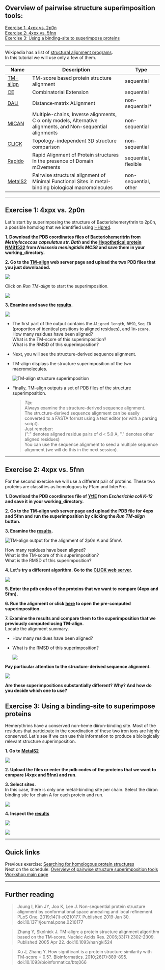 ## Overview of pairwise structure superimposition tools:

[Exercise 1: 4xpx vs. 2p0n](https://github.com/Claualvarez/ECCB2020/blob/master/Superimposition.md#exercise-1-4xpx-vs-2p0n) \
[Exercise 2: 4xpx vs. 5fnn](https://github.com/Claualvarez/ECCB2020/blob/master/Superimposition.md#exercise-2-4xpx-vs-5fnn) \
[Exercise 3: Using a binding-site to superimpose proteins](https://github.com/Claualvarez/ECCB2020/blob/master/Superimposition.md#exercise-3-using-a-binding-site-to-superimpose-proteins)
_____

Wikipedia has a list of [structural alignment programs](https://en.wikipedia.org/wiki/Structural_alignment_software). \
In this tutorial we will use only a few of them.

| Name          | Description   | Type  |
| ------------- |---------------| ------|
| [TM-align](https://zhanglab.ccmb.med.umich.edu/TM-align/) | TM-score based protein structure alignment | sequential |
| [CE](http://www.rcsb.org/pdb/workbench/workbench.do)      | Combinatorial Extension | sequential |
| [DALI](http://ekhidna2.biocenter.helsinki.fi/dali/) | Distance‐matrix ALIgnment | non-sequential* |
| [MICAN](http://www.tbp.cse.nagoya-u.ac.jp/MICAN/index.html)   | Multiple-chains, Inverse alignments, C α only models, Alternative alignments, and Non-sequential alignments | non-sequential |
| [CLICK](http://cospi.iiserpune.ac.in/click/) | Topology-independent 3D structure comparison | non-sequential |
| [Rapido](http://rapido.embl-hamburg.de/) | Rapid Alignment of Protein structures In the presence of Domain mOvements | sequential, flexible |
| [MetalS2](http://metalweb.cerm.unifi.it/tools/metals2/)| Pairwise structural alignment of Minimal Functional Sites in metal-binding biological macromolecules | non-sequential, other |


_______
## Exercise 1: 4xpx vs. 2p0n
Let's start by superimposing the structure of Bacteriohemerythrin to 2p0n, a possible homolog that we identified using [HHpred](https://github.com/Claualvarez/ECCB2020/blob/master/Searching.md).

**1. Download the PDB coordinates files of [Bacteriohemeritrin](https://www.ebi.ac.uk/pdbe/entry/pdb/4xpx/) from _Methylococcus capsulatus str. Bath_ and the [Hypothetical protein NMB1532](https://www.ebi.ac.uk/pdbe/entry/pdb/2p0n) from _Neisseria meningitidis MC58_ and save them in your working_directory.** 

**2. Go to the [TM-align](https://zhanglab.ccmb.med.umich.edu/TM-align/) web server page and upload the two PDB files that you just downloaded.**

  ![](https://github.com/Claualvarez/ECCB2020/blob/master/Figures/TM-align.png)
  
  Click on *Run TM-align* to start the superimposition.
  
  ![](https://github.com/Claualvarez/ECCB2020/blob/master/Figures/TM-align_run.png)
  
**3. Examine and save the [results](https://zhanglab.ccmb.med.umich.edu/TM-align/tmp/103021.html).** 
  
  ![](https://github.com/Claualvarez/ECCB2020/blob/master/Figures/TMalign_output.png)
    
  - The first part of the output contains the `Aligned length`, `RMSD`, `Seq_ID` (proportion of identical positions to aligned residues), and `TM-score`.\
    How many residues have been aligned? \
    What is the TM-score of this superimposition? \
    What is the RMSD of this superimposition?
    
  - Next, you will see the structure-derived sequence alignment.
     
  - TM-align displays the structure superimposition of the two macromolecules. 

    ![TM-align structure superimposition](https://github.com/Claualvarez/ECCB2020/blob/master/Figures/TMalign_output-visualization.png)
  
  - Finally, TM-align outputs a set of PDB files of the structure superimposition. 
  
     > *Tip:* \
     > Always examine the structure-derived sequence alignment. \
     > The structure-derived sequence alignment can be easily converted to a FASTA format using a text editor (or with a parsing script). \
     > Just remeber: \
     >   (":" denotes aligned residue pairs of d < 5.0 A, "." denotes other aligned residues) \
     > You can use the sequence alignment to seed a multiple sequence alignment (we will do this in the next session).

_______
## Exercise 2: 4xpx vs. 5fnn 
For the second exercise we will use a different pair of proteins. These two proteins are classifies as homologous by Pfam and InterPro.

**1. Download the PDB coordinates file of [YtfE](https://www.ebi.ac.uk/pdbe/entry/pdb/5fnn) from _Escherichia coli K-12_ and save it in your working_directory.**

**2. Go to the [TM-align](https://zhanglab.ccmb.med.umich.edu/TM-align/) web server page and upload the PDB file for 4xpx and 5fnn and run the superimposition by clicking the *Run TM-align* button.** 

**3. Examine the [results](https://zhanglab.ccmb.med.umich.edu/TM-align/tmp/115059.html).**

  ![TM-align output for the alignment of 2p0n:A and 5fnnA](https://github.com/Claualvarez/ECCB2020/blob/master/Figures/TMalign_2p0n-5fnn_output.png)

  How many residues have been aligned? \
  What is the TM-score of this superimposition? \
  What is the RMSD of this superimposition?
    
**4. Let's try a different algorithm. Go to the [CLICK web server](http://cospi.iiserpune.ac.in/click/).** 

  ![](https://github.com/Claualvarez/ECCB2020/blob/master/Figures/CLICK_homepage.png)

**5. Enter the pdb codes of the proteins that we want to compare (4xpx and 5fnn).**

**6. Run the alignment or click [here](http://cospi.iiserpune.ac.in/click/output/27102020111602/27102020111602.html) to open the pre-computed superimposition.**

**7. Examine the results and compare them to the superimposition that we previously computed using TM-align.** \
Locate the alignment summary.
- How many residues have been aligned?
- What is the RMSD of this superimposition?


  ![](https://github.com/Claualvarez/ECCB2020/blob/master/Figures/CLICK_summary.png)
  
**Pay particular attention to the structure-derived sequence alignment.**

  ![](https://github.com/Claualvarez/ECCB2020/blob/master/Figures/CLICK_seq_aln.png)
    
**Are these superimpositions substantially different? Why? And how do you decide which one to use?**

## Exercise 3: Using a binding-site to superimpose proteins

Hemerythrins have a conserved non-heme diiron-binding site. Most of the residues that participate in the coordination of these two iron ions are highly conserved. Let's see if we can use this information to produce a biologically relevant structure superimposition.

**1. Go to [MetalS2](http://metalweb.cerm.unifi.it/tools/metals2/)**

  ![](https://github.com/Claualvarez/ECCB2020/blob/master/Figures/MetalS2_homepage.png)

**2. Upload the files or enter the pdb codes of the proteins that we want to compare (4xpx and 5fnn) and run.**

**3. Select sites.** \
  In this case, there is only one metal-binding site per chain. Select the diiron binding site for chain A for each protein and run.
  
  ![](https://github.com/Claualvarez/ECCB2020/blob/master/Figures/MetalS2_select_sites.png)
  
**4. Inspect the [results](http://metalweb.cerm.unifi.it/tools/metals2_results/1603769701.1/)**

  ![](https://github.com/Claualvarez/ECCB2020/blob/master/Figures/MetalS2_scores.png)
  
  ![](https://github.com/Claualvarez/ECCB2020/blob/master/Figures/MetalsS2_seq_aln.png)
 
______
## Quick links
Previous exercise: [Searching for homologous protein structures](https://github.com/Claualvarez/ECCB2020/blob/master/Searching.md) \
Next on the schedule: [Overview of pairwise structure superimposition tools](https://github.com/Claualvarez/ECCB2020/blob/master/Superimposition.md) \
[Workshop main page](https://github.com/Claualvarez/structural-bioinformatics)
_______
## Further reading

> Joung I, Kim JY, Joo K, Lee J. Non-sequential protein structure alignment by conformational space annealing and local refinement. PLoS One. 2019;14(1):e0210177. Published 2019 Jan 30. doi:10.1371/journal.pone.0210177

> Zhang Y, Skolnick J. TM-align: a protein structure alignment algorithm based on the TM-score. Nucleic Acids Res. 2005;33(7):2302-2309. Published 2005 Apr 22. doi:10.1093/nar/gki524

> Xu J, Zhang Y. How significant is a protein structure similarity with TM-score = 0.5?. Bioinformatics. 2010;26(7):889-895. doi:10.1093/bioinformatics/btq066
